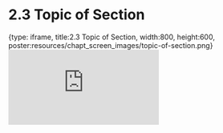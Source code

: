# 2.3 Topic of Section
 
{type: iframe, title:2.3 Topic of Section, width:800, height:600, poster:resources/chapt_screen_images/topic-of-section.png}
![](https://vgaysin1.github.io/CURE-MicrobialMysteries-test/topic-of-section.html)
 

 
